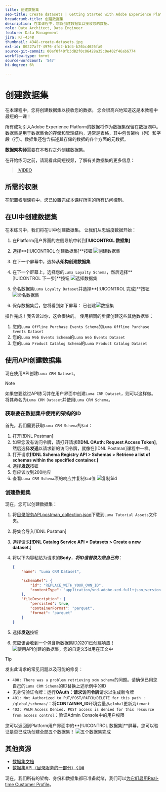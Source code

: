 ```yaml
---
title: 创建数据集
seo-title: Create datasets | Getting Started with Adobe Experience Platform for Data Architects and Data Engineers
breadcrumb-title: 创建数据集
description: 在本课程中，您将创建数据集以接收您的数据。
role: Data Architect, Data Engineer
feature: Data Management
jira: KT-4348
thumbnail: 4348-create-datasets.jpg
exl-id: 80227af7-4976-4fd2-b1d4-b26bc4626fa0
source-git-commit: 00ef0f40fb3d82f0c06428a35c0e402f46ab6774
workflow-type: tm+mt
source-wordcount: '547'
ht-degree: 6%

---
```


# 创建数据集

<!--15min-->

在本课程中，您将创建数据集以接收您的数据。 您会很高兴地知道这是本教程中最短的一课！

所有成功引入Adobe Experience Platform的数据将作为数据集保留在数据湖中。 数据集是用于数据集合的存储和管理结构，通常是表格，其中包含架构（列）和字段（行）。数据集还包含描述其存储的数据的各个方面的元数据。

**数据架构师**&#x200B;需要在本教程之外创建数据集。

在开始练习之前，请观看此简短视频，了解有关数据集的更多信息：
>[!VIDEO](https://video.tv.adobe.com/v/27269?learn=on)

## 所需的权限

在[配置权限](configure-permissions.md)课程中，您已设置完成本课程所需的所有访问控制。

<!--
* Permission items **[!UICONTROL Data Management]** > **[!UICONTROL View Datasets]** and **[!UICONTROL Manage Datasets]**
* Permission item **[!UICONTROL Sandboxes]** > `Luma Tutorial`
* User-role access to the `Luma Tutorial Platform` product profile
* Developer-role access to the `Luma Tutorial Platform` product profile (for API)
-->

## 在UI中创建数据集

在本练习中，我们将在UI中创建数据集。 让我们从忠诚度数据开始：

1. 在Platform用户界面的左侧导航中转到&#x200B;**[!UICONTROL 数据集]**
1. 选择&#x200B;**[!UICONTROL 创建数据集]**按钮
   ![创建数据集](assets/datasets-createDataset.png)

1. 在下一个屏幕中，选择&#x200B;**从架构创建数据集**
1. 在下一个屏幕上，选择您的`Luma Loyalty Schema`，然后选择&#x200B;**[!UICONTROL 下一步]**按钮
   ![选择数据集](assets/datasets-selectSchema.png)

1. 命名数据集`Luma Loyalty Dataset`并选择&#x200B;**[!UICONTROL 完成]**按钮
   ![命名数据集](assets/datasets-nameDataset.png)
1. 保存数据集后，您将看到如下屏幕：
   已创建![数据集](assets/datasets-created.png)

操作完成！我告诉过你，这会很快的。 使用相同的步骤创建这些其他数据集：

1. 您的`Luma Offline Purchase Events Schema`的`Luma Offline Purchase Events Dataset`
1. 您的`Luma Web Events Schema`的`Luma Web Events Dataset`
1. 您的`Luma Product Catalog Schema`的`Luma Product Catalog Dataset`


## 使用API创建数据集

现在使用API创建`Luma CRM Dataset`。

>[!NOTE]
>
>如果您要跳过API练习并在用户界面中创建`Luma CRM Dataset`，则可以这样做。 将其命名为`Luma CRM Dataset`并使用`Luma CRM Schema`。

### 获取要在数据集中使用的架构的ID

首先，我们需要获取`Luma CRM Schema`的`$id`：

1. 打开[!DNL Postman]
1. 如果您没有访问令牌，请打开请求&#x200B;**[!DNL OAuth: Request Access Token]**，然后选择&#x200B;**发送**&#x200B;以请求新的访问令牌，就像在[!DNL Postman]课程中一样。
1. 打开请求&#x200B;**[!DNL Schema Registry API > Schemas > Retrieve a list of schemas within the specified container.]**
1. 选择&#x200B;**发送**&#x200B;按钮
1. 您应该收到200响应
1. 查看`Luma CRM Schema`项的响应并复制`$id`值
   ![复制$id](assets/dataset-crm-getSchemaId.png)

### 创建数据集

现在，您可以创建数据集：

1. 将[目录服务API.postman_collection.json](https://raw.githubusercontent.com/adobe/experience-platform-postman-samples/master/apis/experience-platform/Catalog%20Service%20API.postman_collection.json)下载到`Luma Tutorial Assets`文件夹。
1. 将集合导入[!DNL Postman]
1. 选择请求&#x200B;**[!DNL Catalog Service API > Datasets > Create a new dataset.]**
1. 将以下内容粘贴为请求的&#x200B;**Body**，***将ID值替换为您自己的***：

   ```json
   {
       "name": "Luma CRM Dataset",
   
       "schemaRef": {
           "id": "REPLACE_WITH_YOUR_OWN_ID",
           "contentType": "application/vnd.adobe.xed-full+json;version=1"
       },
       "fileDescription": {
           "persisted": true,
           "containerFormat": "parquet",
           "format": "parquet"
       }
   }
   ```

1. 选择&#x200B;**发送**&#x200B;按钮
1. 您应该会收到一个包含新数据集ID的201已创建响应！
   ![使用API创建的数据集，您的自定义$id用在正文中](assets/datasets-crm-created.png)

>[!TIP]
>
> 发出此请求的常见问题以及可能的修复：
>
> * `400: There was a problem retrieving xdm schema`的问题。请确保已用您自己的`Luma CRM Schema`的ID替换上述示例中的ID
> * 无身份验证令牌：运行&#x200B;**OAuth：请求访问令牌**&#x200B;请求以生成新令牌
> * `401: Not Authorized to PUT/POST/PATCH/DELETE for this path : /global/schemas/`：将&#x200B;**CONTAINER_ID**&#x200B;环境变量从`global`更新为`tenant`
> * `403: PALM Access Denied. POST access is denied for this resource from access control`：验证Admin Console中的用户权限


您可以返回到Platform用户界面中的&#x200B;**[!UICONTROL 数据集]**屏幕，您可以验证是否已成功创建全部五个数据集！
![五个数据集完成](assets/datasets-allComplete.png)


## 其他资源

* [数据集文档](https://experienceleague.adobe.com/docs/experience-platform/catalog/datasets/overview.html?lang=zh-Hans)
* [数据集API（目录服务的一部分）引用](https://www.adobe.io/experience-platform-apis/references/catalog/#tag/Datasets)

现在，我们所有的架构、身份和数据集都已准备就绪，我们可以[为它们启用Real-time Customer Profile](enable-profiles.md)。
